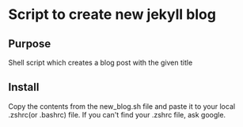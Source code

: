 # Script to create new jekyll blog

## Purpose
Shell script which creates a blog post with the given title

## Install
Copy the contents from the new_blog.sh file and paste it to your local .zshrc(or .bashrc) file.
If you can't find your .zshrc file, ask google.
